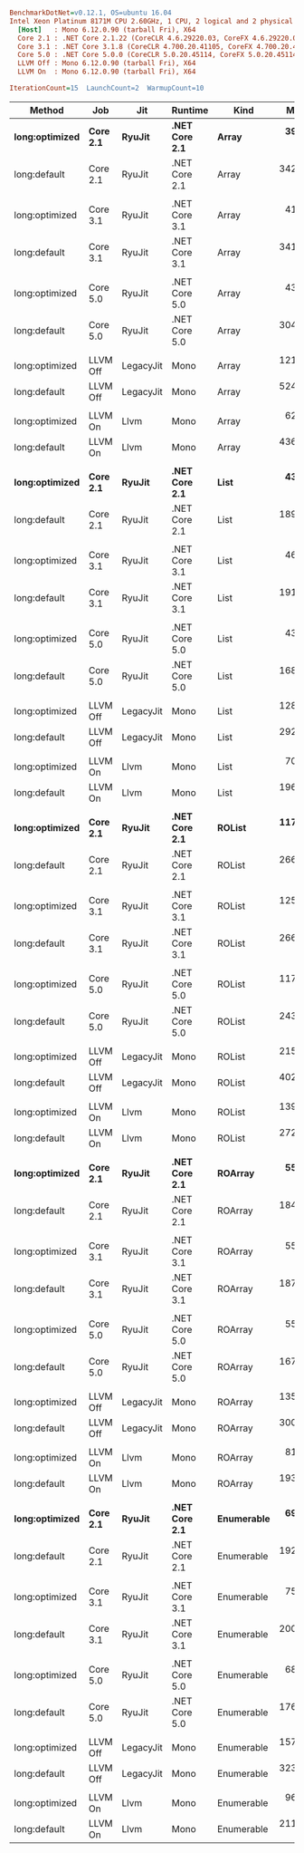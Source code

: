 ``` ini

BenchmarkDotNet=v0.12.1, OS=ubuntu 16.04
Intel Xeon Platinum 8171M CPU 2.60GHz, 1 CPU, 2 logical and 2 physical cores
  [Host]   : Mono 6.12.0.90 (tarball Fri), X64 
  Core 2.1 : .NET Core 2.1.22 (CoreCLR 4.6.29220.03, CoreFX 4.6.29220.01), X64 RyuJIT
  Core 3.1 : .NET Core 3.1.8 (CoreCLR 4.700.20.41105, CoreFX 4.700.20.41903), X64 RyuJIT
  Core 5.0 : .NET Core 5.0.0 (CoreCLR 5.0.20.45114, CoreFX 5.0.20.45114), X64 RyuJIT
  LLVM Off : Mono 6.12.0.90 (tarball Fri), X64 
  LLVM On  : Mono 6.12.0.90 (tarball Fri), X64 

IterationCount=15  LaunchCount=2  WarmupCount=10  

```
|         Method |      Job |       Jit |       Runtime |       Kind |      Mean |     Error |    StdDev | Ratio | RatioSD | Rank |   Gen 0 |  Gen 1 |  Gen 2 | Allocated |
|--------------- |--------- |---------- |-------------- |----------- |----------:|----------:|----------:|------:|--------:|-----:|--------:|-------:|-------:|----------:|
| **long:optimized** | **Core 2.1** |    **RyuJit** | **.NET Core 2.1** |      **Array** |  **39.32 μs** |  **0.328 μs** |  **0.470 μs** |  **0.11** |    **0.00** |    **1** |  **8.3008** | **0.5493** |      **-** |   **53392 B** |
|   long:default | Core 2.1 |    RyuJit | .NET Core 2.1 |      Array | 342.23 μs |  2.421 μs |  3.393 μs |  1.00 |    0.00 |    2 |  8.7891 | 0.4883 |      - |   63192 B |
|                |          |           |               |            |           |           |           |       |         |      |         |        |        |           |
| long:optimized | Core 3.1 |    RyuJit | .NET Core 3.1 |      Array |  41.67 μs |  0.426 μs |  0.638 μs |  0.12 |    0.00 |    1 |  2.8076 | 0.2441 |      - |   53192 B |
|   long:default | Core 3.1 |    RyuJit | .NET Core 3.1 |      Array | 341.83 μs |  2.876 μs |  4.305 μs |  1.00 |    0.00 |    2 |  2.9297 |      - |      - |   63173 B |
|                |          |           |               |            |           |           |           |       |         |      |         |        |        |           |
| long:optimized | Core 5.0 |    RyuJit | .NET Core 5.0 |      Array |  43.00 μs |  0.583 μs |  0.872 μs |  0.14 |    0.00 |    1 |  2.8076 | 0.2441 |      - |   53193 B |
|   long:default | Core 5.0 |    RyuJit | .NET Core 5.0 |      Array | 304.34 μs |  3.855 μs |  5.770 μs |  1.00 |    0.00 |    2 |  2.9297 |      - |      - |   63173 B |
|                |          |           |               |            |           |           |           |       |         |      |         |        |        |           |
| long:optimized | LLVM Off | LegacyJit |          Mono |      Array | 121.38 μs |  1.016 μs |  1.520 μs |  0.23 |    0.00 |    1 |  9.8877 | 1.0986 | 1.0986 |         - |
|   long:default | LLVM Off | LegacyJit |          Mono |      Array | 524.33 μs |  4.645 μs |  6.952 μs |  1.00 |    0.00 |    2 | 10.7422 | 0.9766 | 0.9766 |         - |
|                |          |           |               |            |           |           |           |       |         |      |         |        |        |           |
| long:optimized |  LLVM On |      Llvm |          Mono |      Array |  62.00 μs |  1.580 μs |  2.163 μs |  0.14 |    0.01 |    1 |       - |      - |      - |         - |
|   long:default |  LLVM On |      Llvm |          Mono |      Array | 436.47 μs | 15.884 μs | 23.775 μs |  1.00 |    0.00 |    2 |       - |      - |      - |         - |
|                |          |           |               |            |           |           |           |       |         |      |         |        |        |           |
| **long:optimized** | **Core 2.1** |    **RyuJit** | **.NET Core 2.1** |       **List** |  **43.43 μs** |  **0.501 μs** |  **0.735 μs** |  **0.23** |    **0.01** |    **1** |  **8.3008** | **0.5493** |      **-** |   **53392 B** |
|   long:default | Core 2.1 |    RyuJit | .NET Core 2.1 |       List | 189.74 μs |  2.592 μs |  3.879 μs |  1.00 |    0.00 |    2 |  9.5215 | 0.7324 |      - |   63352 B |
|                |          |           |               |            |           |           |           |       |         |      |         |        |        |           |
| long:optimized | Core 3.1 |    RyuJit | .NET Core 3.1 |       List |  46.28 μs |  0.554 μs |  0.795 μs |  0.24 |    0.00 |    1 |  2.8076 | 0.1831 |      - |   53193 B |
|   long:default | Core 3.1 |    RyuJit | .NET Core 3.1 |       List | 191.71 μs |  1.673 μs |  2.505 μs |  1.00 |    0.00 |    2 |  3.1738 | 0.2441 |      - |   63328 B |
|                |          |           |               |            |           |           |           |       |         |      |         |        |        |           |
| long:optimized | Core 5.0 |    RyuJit | .NET Core 5.0 |       List |  43.25 μs |  0.690 μs |  1.032 μs |  0.26 |    0.01 |    1 |  2.8076 | 0.2441 |      - |   53193 B |
|   long:default | Core 5.0 |    RyuJit | .NET Core 5.0 |       List | 168.96 μs |  2.089 μs |  3.063 μs |  1.00 |    0.00 |    2 |  3.1738 | 0.2441 |      - |   63330 B |
|                |          |           |               |            |           |           |           |       |         |      |         |        |        |           |
| long:optimized | LLVM Off | LegacyJit |          Mono |       List | 128.89 μs |  1.060 μs |  1.586 μs |  0.44 |    0.01 |    1 |  9.7656 | 0.9766 | 0.9766 |         - |
|   long:default | LLVM Off | LegacyJit |          Mono |       List | 292.95 μs |  2.074 μs |  2.974 μs |  1.00 |    0.00 |    2 | 10.7422 | 0.9766 | 0.9766 |         - |
|                |          |           |               |            |           |           |           |       |         |      |         |        |        |           |
| long:optimized |  LLVM On |      Llvm |          Mono |       List |  70.08 μs |  2.873 μs |  3.932 μs |  0.36 |    0.03 |    1 |       - |      - |      - |         - |
|   long:default |  LLVM On |      Llvm |          Mono |       List | 196.24 μs |  7.566 μs | 11.089 μs |  1.00 |    0.00 |    2 |       - |      - |      - |         - |
|                |          |           |               |            |           |           |           |       |         |      |         |        |        |           |
| **long:optimized** | **Core 2.1** |    **RyuJit** | **.NET Core 2.1** |     **ROList** | **117.91 μs** |  **0.874 μs** |  **1.196 μs** |  **0.44** |    **0.01** |    **1** |  **8.4229** | **0.6104** |      **-** |   **54832 B** |
|   long:default | Core 2.1 |    RyuJit | .NET Core 2.1 |     ROList | 266.58 μs |  2.761 μs |  4.133 μs |  1.00 |    0.00 |    2 |  8.7891 | 0.4883 |      - |   63992 B |
|                |          |           |               |            |           |           |           |       |         |      |         |        |        |           |
| long:optimized | Core 3.1 |    RyuJit | .NET Core 3.1 |     ROList | 125.64 μs |  1.221 μs |  1.828 μs |  0.47 |    0.01 |    1 |  2.6855 | 0.2441 |      - |   54632 B |
|   long:default | Core 3.1 |    RyuJit | .NET Core 3.1 |     ROList | 266.80 μs |  2.128 μs |  3.185 μs |  1.00 |    0.00 |    2 |  3.4180 |      - |      - |   63970 B |
|                |          |           |               |            |           |           |           |       |         |      |         |        |        |           |
| long:optimized | Core 5.0 |    RyuJit | .NET Core 5.0 |     ROList | 117.82 μs |  1.199 μs |  1.794 μs |  0.48 |    0.01 |    1 |  2.8076 | 0.2441 |      - |   54632 B |
|   long:default | Core 5.0 |    RyuJit | .NET Core 5.0 |     ROList | 243.43 μs |  1.875 μs |  2.806 μs |  1.00 |    0.00 |    2 |  3.4180 |      - |      - |   63968 B |
|                |          |           |               |            |           |           |           |       |         |      |         |        |        |           |
| long:optimized | LLVM Off | LegacyJit |          Mono |     ROList | 215.41 μs |  1.478 μs |  2.166 μs |  0.54 |    0.01 |    1 |  9.7656 | 0.9766 | 0.9766 |         - |
|   long:default | LLVM Off | LegacyJit |          Mono |     ROList | 402.12 μs |  3.068 μs |  4.592 μs |  1.00 |    0.00 |    2 | 10.7422 | 0.9766 | 0.9766 |         - |
|                |          |           |               |            |           |           |           |       |         |      |         |        |        |           |
| long:optimized |  LLVM On |      Llvm |          Mono |     ROList | 139.41 μs |  5.667 μs |  8.306 μs |  0.51 |    0.04 |    1 |       - |      - |      - |         - |
|   long:default |  LLVM On |      Llvm |          Mono |     ROList | 272.05 μs |  9.685 μs | 12.593 μs |  1.00 |    0.00 |    2 |       - |      - |      - |         - |
|                |          |           |               |            |           |           |           |       |         |      |         |        |        |           |
| **long:optimized** | **Core 2.1** |    **RyuJit** | **.NET Core 2.1** |    **ROArray** |  **55.82 μs** |  **0.609 μs** |  **0.912 μs** |  **0.30** |    **0.01** |    **1** |  **8.4229** | **0.6714** |      **-** |   **54032 B** |
|   long:default | Core 2.1 |    RyuJit | .NET Core 2.1 |    ROArray | 184.68 μs |  1.500 μs |  2.245 μs |  1.00 |    0.00 |    2 |  9.5215 | 0.7324 |      - |   63192 B |
|                |          |           |               |            |           |           |           |       |         |      |         |        |        |           |
| long:optimized | Core 3.1 |    RyuJit | .NET Core 3.1 |    ROArray |  55.56 μs |  0.850 μs |  1.272 μs |  0.30 |    0.01 |    1 |  2.8687 | 0.2441 |      - |   53833 B |
|   long:default | Core 3.1 |    RyuJit | .NET Core 3.1 |    ROArray | 187.42 μs |  1.537 μs |  2.301 μs |  1.00 |    0.00 |    2 |  3.1738 | 0.2441 |      - |   63171 B |
|                |          |           |               |            |           |           |           |       |         |      |         |        |        |           |
| long:optimized | Core 5.0 |    RyuJit | .NET Core 5.0 |    ROArray |  55.42 μs |  0.798 μs |  1.194 μs |  0.33 |    0.01 |    1 |  2.8687 | 0.2441 |      - |   53832 B |
|   long:default | Core 5.0 |    RyuJit | .NET Core 5.0 |    ROArray | 167.98 μs |  2.118 μs |  3.169 μs |  1.00 |    0.00 |    2 |  3.1738 | 0.2441 |      - |   63170 B |
|                |          |           |               |            |           |           |           |       |         |      |         |        |        |           |
| long:optimized | LLVM Off | LegacyJit |          Mono |    ROArray | 135.17 μs |  1.377 μs |  2.060 μs |  0.45 |    0.01 |    1 |  9.7656 | 0.9766 | 0.9766 |         - |
|   long:default | LLVM Off | LegacyJit |          Mono |    ROArray | 300.11 μs |  2.703 μs |  4.045 μs |  1.00 |    0.00 |    2 | 10.7422 | 0.9766 | 0.9766 |         - |
|                |          |           |               |            |           |           |           |       |         |      |         |        |        |           |
| long:optimized |  LLVM On |      Llvm |          Mono |    ROArray |  81.03 μs |  1.812 μs |  2.481 μs |  0.42 |    0.03 |    1 |       - |      - |      - |         - |
|   long:default |  LLVM On |      Llvm |          Mono |    ROArray | 193.86 μs |  5.970 μs |  8.369 μs |  1.00 |    0.00 |    2 |       - |      - |      - |         - |
|                |          |           |               |            |           |           |           |       |         |      |         |        |        |           |
| **long:optimized** | **Core 2.1** |    **RyuJit** | **.NET Core 2.1** | **Enumerable** |  **69.92 μs** |  **0.895 μs** |  **1.339 μs** |  **0.36** |    **0.01** |    **1** |  **8.9111** | **0.7324** |      **-** |   **58192 B** |
|   long:default | Core 2.1 |    RyuJit | .NET Core 2.1 | Enumerable | 192.10 μs |  1.169 μs |  1.750 μs |  1.00 |    0.00 |    2 |  9.5215 | 0.7324 |      - |   64312 B |
|                |          |           |               |            |           |           |           |       |         |      |         |        |        |           |
| long:optimized | Core 3.1 |    RyuJit | .NET Core 3.1 | Enumerable |  75.27 μs |  0.821 μs |  1.230 μs |  0.37 |    0.01 |    1 |  3.0518 | 0.2441 |      - |   57992 B |
|   long:default | Core 3.1 |    RyuJit | .NET Core 3.1 | Enumerable | 200.93 μs |  1.545 μs |  2.264 μs |  1.00 |    0.00 |    2 |  3.4180 | 0.2441 |      - |   64288 B |
|                |          |           |               |            |           |           |           |       |         |      |         |        |        |           |
| long:optimized | Core 5.0 |    RyuJit | .NET Core 5.0 | Enumerable |  68.11 μs |  0.661 μs |  0.990 μs |  0.39 |    0.01 |    1 |  3.0518 | 0.2441 |      - |   57992 B |
|   long:default | Core 5.0 |    RyuJit | .NET Core 5.0 | Enumerable | 176.53 μs |  1.854 μs |  2.776 μs |  1.00 |    0.00 |    2 |  3.4180 | 0.2441 |      - |   64290 B |
|                |          |           |               |            |           |           |           |       |         |      |         |        |        |           |
| long:optimized | LLVM Off | LegacyJit |          Mono | Enumerable | 157.95 μs |  1.298 μs |  1.943 μs |  0.49 |    0.01 |    1 | 10.7422 | 0.9766 | 0.9766 |         - |
|   long:default | LLVM Off | LegacyJit |          Mono | Enumerable | 323.28 μs |  2.859 μs |  4.279 μs |  1.00 |    0.00 |    2 | 11.7188 | 0.9766 | 0.9766 |         - |
|                |          |           |               |            |           |           |           |       |         |      |         |        |        |           |
| long:optimized |  LLVM On |      Llvm |          Mono | Enumerable |  96.01 μs |  3.331 μs |  4.447 μs |  0.46 |    0.03 |    1 |       - |      - |      - |         - |
|   long:default |  LLVM On |      Llvm |          Mono | Enumerable | 211.24 μs |  7.458 μs | 10.455 μs |  1.00 |    0.00 |    2 |       - |      - |      - |         - |

